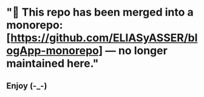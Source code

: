 # "🚨 This repo has been merged into a monorepo: [https://github.com/ELIASyASSER/blogApp-monorepo] — no longer maintained here."

## Enjoy (-_-)
